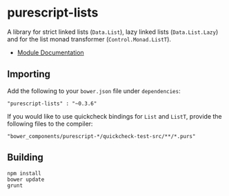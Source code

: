 # purescript-lists

A library for strict linked lists (```Data.List```), lazy linked lists (```Data.List.Lazy```) and for the list monad transformer (```Control.Monad.ListT```).

- [Module Documentation](docs/)

## Importing

Add the following to your ```bower.json``` file under ```dependencies```:

```
"purescript-lists" : "~0.3.6"
```

If you would like to use quickcheck bindings for ```List``` and ```ListT```, 
provide the following files to the compiler:

```
"bower_components/purescript-*/quickcheck-test-src/**/*.purs"
```

## Building

```
npm install
bower update
grunt
```
